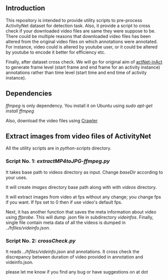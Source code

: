 ## Introduction 
This repository is intended to provide utility scripts to pre-process ActivityNet dataset for detection task. 
Also, it provide a script to cross check if your downloaded video files are same they were suppose to be.
There could be multiple reasons that downloaded video files has been altered from the original video files on which annotations were annotated. 
For instance, video could is altered by youtube user, or it could be altered by youtube to encode it better for  efficiency etc.

Finally, after dataset cross check. We will go for original aim of [actNet-inAct](https://github.com/gurkirt/actNet-inAct) 
to generate frame level (start frame and end frame for an activity instance) annotations rather than time level (start time and end time of activity instance).

## Dependencies 
*ffmpeg* is only dependency. You install it on Ubuntu using *sudo apt-get install ffmpeg*

Also, download the video files using [Crawler](https://github.com/activitynet/ActivityNet)

## Extract images from video files of ActivityNet

All the utility scripts are in *python-scripts* directory.

### Script No. 1: *extractMP4toJPG-ffmpeg.py*

It takes base path to videos directory as input. Change *baseDir* according to your uses.

It will create *images* directory base path along with with *videos* directory.

It will extract images from video at fps without any change; you change fps if you want. If fps set to 0 then if use video's default fps.

Next, it has another function that saves the meta information about video using *ffprobe*. This will dump <videoname>.json file in subdirectory *videinfos*. 
Finally, single file contain meta data of all the videos is dumped in *../hfiles/videinfo.json*.

### Script No. 2: *crossCheck.py*

It reads *../hfiles/videinfo.json* and annotations. It cross check the discrepancy between duration of video provided in annotation and videinfo.json. 

please let me know if you find any bug or have suggestions on <guru094> at <gmail> dot <com>
